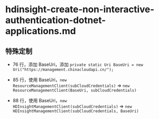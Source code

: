# hdinsight-create-non-interactive-authentication-dotnet-applications.md

## 特殊定制

* 76 行，添加 BaseUri，添加 `private static Uri BaseUri = new Uri("https://management.chinacloudapi.cn/");`

* 85 行，使用 BaseUri，`new ResourceManagementClient(subCloudCredentials)` => `new ResourceManagementClient(BaseUri, subCloudCredentials)`

* 88 行，使用 BaseUri，`new HDInsightManagementClient(subCloudCredentials)` => `new HDInsightManagementClient(subCloudCredentials, BaseUri)`